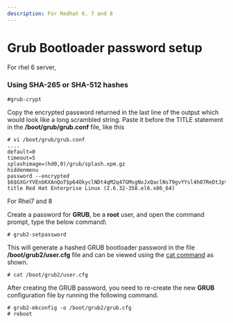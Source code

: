 ```yaml
---
description: For Redhat 6, 7 and 8
---
```


# Grub Bootloader password setup

For rhel 6 server,

### Using SHA-265 or SHA-512 hashes

```
#grub-crypt
```

Copy the encrypted password returned in the last line of the output which would look like a long scrambled string. Paste it before the TITLE statement in the **/boot/grub/grub.conf** file, like this

```
# vi /boot/grub/grub.conf
....
default=0
timeout=5
splashimage=(hd0,0)/grub/splash.xpm.gz
hiddenmenu
password --encrypted $6$GXGrYVEnbKXAnQoT$p64OkyclNDt4qM2q47GMsgNxJxQaclNs79gvYYsl4h07ReDtJpt5P5kQn1KQ52u2eW8pKHTqcG50ffv0UlRcW0
title Red Hat Enterprise Linux (2.6.32-358.el6.x86_64)
```

For Rhel7 and 8

Create a password for **GRUB**, be a **root** user, and open the command prompt, type the below command\


```
# grub2-setpassword 
```

This will generate a hashed GRUB bootloader password in the file **/boot/grub2/user.cfg** file and can be viewed using the [cat command](https://www.tecmint.com/13-basic-cat-command-examples-in-linux/) as shown.

```
# cat /boot/grub2/user.cfg
```

After creating the GRUB password, you need to re-create the new **GRUB** configuration file by running the following command.

```
# grub2-mkconfig -o /boot/grub2/grub.cfg
# reboot
```
